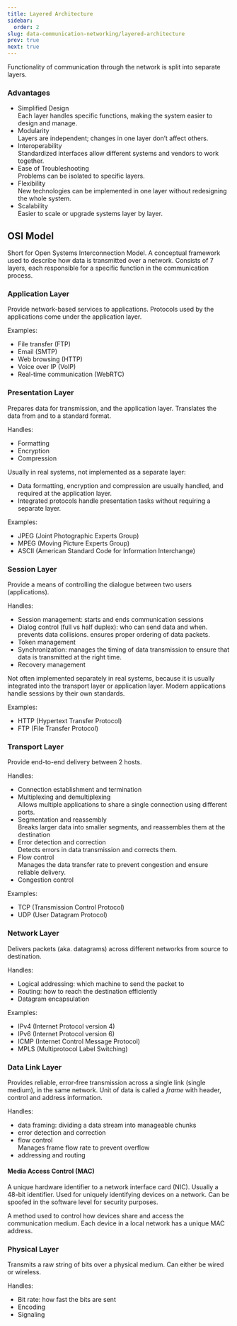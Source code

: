 ```yaml
---
title: Layered Architecture
sidebar:
  order: 2
slug: data-communication-networking/layered-architecture
prev: true
next: true
---
```


Functionality of communication through the network is split into separate layers.

### Advantages

- Simplified Design  
  Each layer handles specific functions, making the system easier to design and manage.
- Modularity  
  Layers are independent; changes in one layer don’t affect others.
- Interoperability  
  Standardized interfaces allow different systems and vendors to work together.
- Ease of Troubleshooting  
  Problems can be isolated to specific layers.
- Flexibility  
  New technologies can be implemented in one layer without redesigning the whole system.
- Scalability  
  Easier to scale or upgrade systems layer by layer.

## OSI Model

Short for Open Systems Interconnection Model. A conceptual framework used to describe how data is transmitted over a network. Consists of 7 layers, each responsible for a specific function in the communication process.

### Application Layer

Provide network-based services to applications. Protocols used by the applications come under the application layer.

Examples:
- File transfer (FTP)
- Email (SMTP)
- Web browsing (HTTP)
- Voice over IP (VoIP)
- Real-time communication (WebRTC)

### Presentation Layer
Prepares data for transmission, and the application layer. Translates the data from and to a standard format.

Handles:
- Formatting
- Encryption
- Compression

Usually in real systems, not implemented as a separate layer:
- Data formatting, encryption and compression are usually handled, and required at the application layer.
- Integrated protocols handle presentation tasks without requiring a separate layer.

Examples:
- JPEG (Joint Photographic Experts Group)
- MPEG (Moving Picture Experts Group)
- ASCII (American Standard Code for Information Interchange)

### Session Layer

Provide a means of controlling the dialogue between two users (applications).

Handles:
- Session management: starts and ends communication sessions
- Dialog control (full vs half duplex): who can send data and when. prevents data collisions. ensures proper ordering of data packets.
- Token management
- Synchronization: manages the timing of data transmission to ensure that data is transmitted at the right time.
- Recovery management

Not often implemented separately in real systems, because it is usually integrated into the transport layer or application layer. Modern applications handle sessions by their own standards.

Examples:
- HTTP (Hypertext Transfer Protocol)
- FTP (File Transfer Protocol)

### Transport Layer

Provide end-to-end delivery between 2 hosts.

Handles:
- Connection establishment and termination
- Multiplexing and demultiplexing   
  Allows multiple applications to share a single connection using different ports.
- Segmentation and reassembly   
  Breaks larger data into smaller segments, and reassembles them at the destination
- Error detection and correction   
  Detects errors in data transmission and corrects them.
- Flow control   
  Manages the data transfer rate to prevent congestion and ensure reliable delivery.
- Congestion control

Examples:
- TCP (Transmission Control Protocol)
- UDP (User Datagram Protocol)

### Network Layer

Delivers packets (aka. datagrams) across different networks from source to destination.

Handles:

- Logical addressing: which machine to send the packet to
- Routing: how to reach the destination efficiently
- Datagram encapsulation

Examples:
- IPv4 (Internet Protocol version 4)
- IPv6 (Internet Protocol version 6)
- ICMP (Internet Control Message Protocol)
- MPLS (Multiprotocol Label Switching)

### Data Link Layer

Provides reliable, error-free transmission across a single link (single medium), in the same network. Unit of data is called a _frame_ with header, control and address information.

Handles:

- data framing: dividing a data stream into manageable chunks
- error detection and correction
- flow control   
  Manages frame flow rate to prevent overflow
- addressing and routing

#### Media Access Control (MAC)

A unique hardware identifier to a network interface card (NIC). Usually a 48-bit identifier. Used for uniquely identifying devices on a network. Can be spoofed in the software level for security purposes.

A method used to control how devices share and access the communication medium. Each device in a local network has a unique MAC address.

### Physical Layer

Transmits a raw string of bits over a physical medium. Can either be wired or wireless.

Handles:
- Bit rate: how fast the bits are sent
- Encoding
- Signaling
